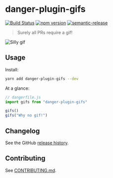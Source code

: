 # danger-plugin-gifs

[![Build Status](https://travis-ci.org/calumturner/danger-plugin-gifs.svg?branch=master)](https://travis-ci.org/calumturner/danger-plugin-gifs)
[![npm version](https://badge.fury.io/js/danger-plugin-gifs.svg)](https://badge.fury.io/js/danger-plugin-gifs)
[![semantic-release](https://img.shields.io/badge/%20%20%F0%9F%93%A6%F0%9F%9A%80-semantic--release-e10079.svg)](https://github.com/semantic-release/semantic-release)

> Surely all PRs require a gif!

![Silly gif](https://media.giphy.com/media/uBo0uCTGu21L9Cebi5/giphy.gif)

## Usage

Install:

```sh
yarn add danger-plugin-gifs --dev
```

At a glance:

```js
// dangerfile.js
import gifs from "danger-plugin-gifs"

gifs()
gifs("Why no gif!")
```

## Changelog

See the GitHub [release history](https://github.com/calumturner/danger-plugin-gifs/releases).

## Contributing

See [CONTRIBUTING.md](CONTRIBUTING.md).
